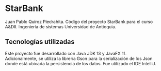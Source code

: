 # StarBank
Juan Pablo Quiroz Piedrahita. Código del proyecto StarBank para el curso A&amp;DII. Ingeniería de sistemas Universidad de Antioquia.


## Tecnologías utilizadas
Este proyecto fue desarrollado con Java JDK 13 y JavaFX 11. Adicionalmente, se utiliza la librería Gson para la serialización 
de los Json donde está ubicada la persistencia de los datos. Fue utilizado el IDE IntelliJ.
